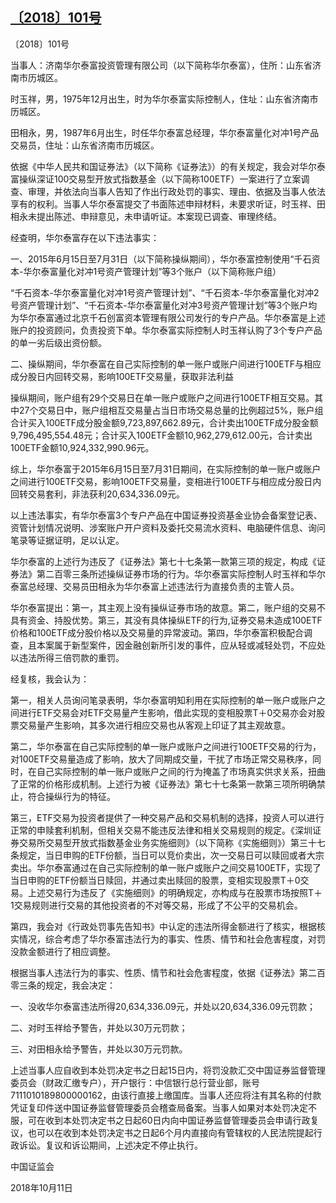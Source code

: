 ## [〔2018〕101号](http://www.csrc.gov.cn/pub/zjhpublic/G00306212/201810/t20181016_345328.htm)





















〔2018〕101号

 





当事人：济南华尔泰富投资管理有限公司（以下简称华尔泰富），住所：山东省济南市历城区。

时玉祥，男，1975年12月出生，时为华尔泰富实际控制人，住址：山东省济南市历城区。

田相永，男，1987年6月出生，时任华尔泰富总经理，华尔泰富量化对冲1号产品交易员，住址：山东省济南市历城区。

依据《中华人民共和国证券法》（以下简称《证券法》）的有关规定，我会对华尔泰富操纵深证100交易型开放式指数基金（以下简称100ETF）一案进行了立案调查、审理，并依法向当事人告知了作出行政处罚的事实、理由、依据及当事人依法享有的权利。当事人华尔泰富提交了书面陈述申辩材料，未要求听证，时玉祥、田相永未提出陈述、申辩意见，未申请听证。本案现已调查、审理终结。

经查明，华尔泰富存在以下违法事实：

一、2015年6月15日至7月31日（以下简称操纵期间），华尔泰富控制使用“千石资本-华尔泰富量化对冲1号资产管理计划”等3个账户（以下简称账户组）

“千石资本-华尔泰富量化对冲1号资产管理计划”、“千石资本-华尔泰富量化对冲2号资产管理计划”、“千石资本-华尔泰富量化对冲3号资产管理计划”等3个账户均为华尔泰富通过北京千石创富资本管理有限公司发行的专户产品。华尔泰富是上述账户的投资顾问，负责投资下单。华尔泰富实际控制人时玉祥认购了3个专户产品的单一劣后级出资份额。

二、操纵期间，华尔泰富在自己实际控制的单一账户或账户间进行100ETF与相应成分股日内回转交易，影响100ETF交易量，获取非法利益

操纵期间，账户组有29个交易日在单一账户或账户之间进行100ETF相互交易。其中27个交易日中，账户组相互交易量占当日市场交易总量的比例超过5%，账户组合计买入100ETF成分股金额9,723,897,662.89元，合计卖出100ETF成分股金额9,796,495,554.48元；合计买入100ETF金额10,962,279,612.00元，合计卖出100ETF金额10,924,332,990.96元。

综上，华尔泰富于2015年6月15日至7月31日期间，在实际控制的单一账户或账户之间进行100ETF交易，影响100ETF交易量，变相进行100ETF与相应成分股日内回转交易套利，非法获利20,634,336.09元。

以上违法事实，有华尔泰富3个专户产品在中国证券投资基金业协会备案登记表、资管计划情况说明、涉案账户开户资料及委托交易流水资料、电脑硬件信息、询问笔录等证据证明，足以认定。

华尔泰富的上述行为违反了《证券法》第七十七条第一款第三项的规定，构成《证券法》第二百零三条所述操纵证券市场的行为。华尔泰富实际控制人时玉祥和华尔泰富总经理、交易员田相永为华尔泰富上述违法行为直接负责的主管人员。

华尔泰富提出：第一，其主观上没有操纵证券市场的故意。第二，账户组的交易不具有资金、持股优势。第三，其没有具体操纵ETF的行为,证券交易未造成100ETF价格和100ETF成分股价格以及交易量的异常波动。第四，华尔泰富积极配合调查，且本案属于新型案件，因金融创新所引发的事件，应从轻或减轻处罚，不应处以违法所得三倍罚款的重罚。

经复核，我会认为：

第一，相关人员询问笔录表明，华尔泰富明知利用在实际控制的单一账户或账户之间进行ETF交易会对ETF交易量产生影响，借此实现的变相股票T＋0交易亦会对股票交易量产生影响，其多次进行相应交易也从客观上印证了其主观故意。

第二，华尔泰富在自己实际控制的单一账户或账户之间进行100ETF交易的行为，对100ETF交易量造成了影响，放大了同期成交量，干扰了市场正常交易秩序，同时，在自己实际控制的单一账户或账户之间的行为掩盖了市场真实供求关系，扭曲了正常的价格形成机制。上述行为被《证券法》第七十七条第一款第三项所明确禁止，符合操纵行为的特征。

第三，ETF交易为投资者提供了一种交易产品和交易机制的选择，投资人可以进行正常的申赎套利机制，但相关交易不能违反法律和相关交易规则的规定。《深圳证券交易所交易型开放式指数基金业务实施细则》（以下简称《实施细则》）第三十七条规定，当日申购的ETF份额，当日可以竞价卖出，次一交易日可以赎回或者大宗卖出。华尔泰富通过在自己实际控制的单一账户或账户之间交易100ETF，实现了当日申购的ETF份额当日赎回，并通过卖出赎回的股票，变相实现股票T＋0交易。上述交易行为违反了《实施细则》的明确规定，亦构成与在股票市场按照T＋1交易规则进行交易的其他投资者的不对等交易，形成了不公平的交易机会。

第四，我会对《行政处罚事先告知书》中认定的违法所得金额进行了核实，根据核实情况，综合考虑了华尔泰富违法行为的事实、性质、情节和社会危害程度，对罚没款金额进行了相应调整。

根据当事人违法行为的事实、性质、情节和社会危害程度，依据《证券法》第二百零三条的规定，我会决定：

一、没收华尔泰富违法所得20,634,336.09元，并处以20,634,336.09元罚款；

二、对时玉祥给予警告，并处以30万元罚款；

三、对田相永给予警告，并处以30万元罚款。

上述当事人应自收到本处罚决定书之日起15日内，将罚没款汇交中国证券监督管理委员会（财政汇缴专户），开户银行：中信银行总行营业部，账号7111010189800000162，由该行直接上缴国库。当事人还应将注有其名称的付款凭证复印件送中国证券监督管理委员会稽查局备案。当事人如果对本处罚决定不服，可在收到本处罚决定书之日起60日内向中国证券监督管理委员会申请行政复议，也可以在收到本处罚决定书之日起6个月内直接向有管辖权的人民法院提起行政诉讼。复议和诉讼期间，上述决定不停止执行。









中国证监会      

2018年10月11日    







